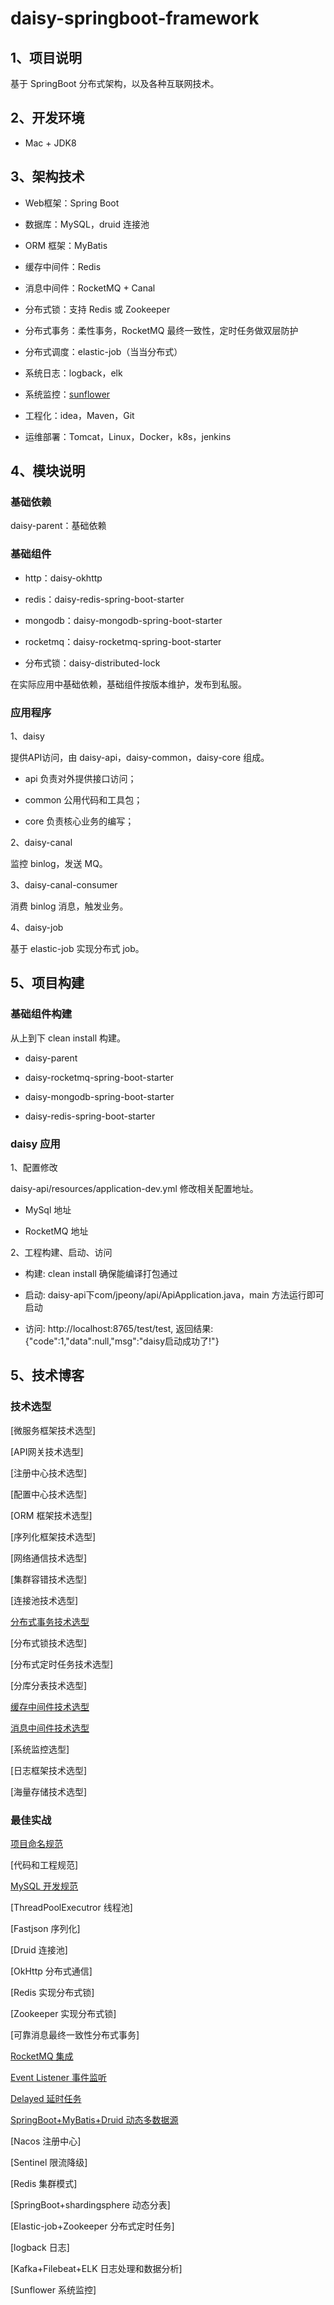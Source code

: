 # daisy-springboot-framework

## 1、项目说明

基于 SpringBoot 分布式架构，以及各种互联网技术。

## 2、开发环境

- Mac + JDK8

## 3、架构技术

- Web框架：Spring Boot

- 数据库：MySQL，druid 连接池

- ORM 框架：MyBatis

- 缓存中间件：Redis

- 消息中间件：RocketMQ + Canal

- 分布式锁：支持 Redis 或 Zookeeper

- 分布式事务：柔性事务，RocketMQ 最终一致性，定时任务做双层防护

- 分布式调度：elastic-job（当当分布式）

- 系统日志：logback，elk

- 系统监控：[sunflower](https://github.com/jchry/sunflower)

- 工程化：idea，Maven，Git

- 运维部署：Tomcat，Linux，Docker，k8s，jenkins

## 4、模块说明

### 基础依赖

daisy-parent：基础依赖

### 基础组件

- http：daisy-okhttp

- redis：daisy-redis-spring-boot-starter

- mongodb：daisy-mongodb-spring-boot-starter

- rocketmq：daisy-rocketmq-spring-boot-starter

- 分布式锁：daisy-distributed-lock

在实际应用中基础依赖，基础组件按版本维护，发布到私服。

### 应用程序

1、daisy

提供API访问，由 daisy-api，daisy-common，daisy-core 组成。

- api 负责对外提供接口访问；

- common 公用代码和工具包；

- core 负责核心业务的编写；

2、daisy-canal

监控 binlog，发送 MQ。

3、daisy-canal-consumer

消费 binlog 消息，触发业务。

4、daisy-job

基于 elastic-job 实现分布式 job。

## 5、项目构建

### 基础组件构建

从上到下 clean install 构建。

- daisy-parent

- daisy-rocketmq-spring-boot-starter

- daisy-mongodb-spring-boot-starter

- daisy-redis-spring-boot-starter

### daisy 应用

1、配置修改

daisy-api/resources/application-dev.yml 修改相关配置地址。

- MySql 地址

- RocketMQ 地址

2、工程构建、启动、访问

- 构建: clean install 确保能编译打包通过

- 启动: daisy-api下com/jpeony/api/ApiApplication.java，main 方法运行即可启动

- 访问: http://localhost:8765/test/test, 返回结果: {"code":1,"data":null,"msg":"daisy启动成功了!"}

## 5、技术博客

### 技术选型

[微服务框架技术选型]

[API网关技术选型]

[注册中心技术选型]

[配置中心技术选型]

[ORM 框架技术选型]

[序列化框架技术选型]

[网络通信技术选型]

[集群容错技术选型]

[连接池技术选型]

[分布式事务技术选型](https://jpeony.blog.csdn.net/article/details/107828429)

[分布式锁技术选型]

[分布式定时任务技术选型]

[分库分表技术选型]

[缓存中间件技术选型](https://jpeony.blog.csdn.net/article/details/105379126)

[消息中间件技术选型](https://jpeony.blog.csdn.net/article/details/105350892)

[系统监控选型]

[日志框架技术选型]

[海量存储技术选型]

### 最佳实战

[项目命名规范](https://blog.csdn.net/yhl_jxy/article/details/103946580)

[代码和工程规范]

[MySQL 开发规范](https://jpeony.blog.csdn.net/article/details/111880983)

[ThreadPoolExecutror 线程池]

[Fastjson 序列化]

[Druid 连接池]

[OkHttp 分布式通信]

[Redis 实现分布式锁]

[Zookeeper 实现分布式锁]

[可靠消息最终一致性分布式事务]

[RocketMQ 集成](https://blog.csdn.net/yhl_jxy/article/details/103968635)

[Event Listener 事件监听](https://blog.csdn.net/yhl_jxy/article/details/106317858)

[Delayed 延时任务](https://blog.csdn.net/yhl_jxy/article/details/106750450)

[SpringBoot+MyBatis+Druid 动态多数据源](https://jpeony.blog.csdn.net/article/details/112360427)

[Nacos 注册中心]

[Sentinel 限流降级]

[Redis 集群模式]

[SpringBoot+shardingsphere 动态分表]

[Elastic-job+Zookeeper 分布式定时任务]

[logback 日志]

[Kafka+Filebeat+ELK 日志处理和数据分析] 

[Sunflower 系统监控]


